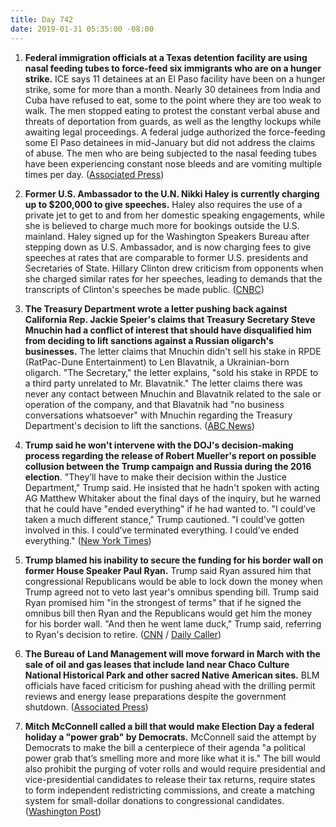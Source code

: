```yaml
---
title: Day 742
date: 2019-01-31 05:35:00 -08:00
---
```


1. **Federal immigration officials at a Texas detention facility are using nasal feeding tubes to force-feed six immigrants who are on a hunger strike.** ICE says 11 detainees at an El Paso facility have been on a hunger strike, some for more than a month. Nearly 30 detainees from India and Cuba have refused to eat, some to the point where they are too weak to walk. The men stopped eating to protest the constant verbal abuse and threats of deportation from guards, as well as the lengthy lockups while awaiting legal proceedings. A federal judge authorized the force-feeding  some El Paso detainees in mid-January but did not address the claims of abuse. The men who are being subjected to the nasal feeding tubes have been experiencing constant nose bleeds and are vomiting multiple times per day. ([Associated Press](https://apnews.com/c4b201dac8bf48eba17485a5c357b810))

2. **Former U.S. Ambassador to the U.N. Nikki Haley is currently charging up to $200,000 to give speeches.** Haley also requires the use of a private jet to get to and from her domestic speaking engagements, while she is believed to charge much more for bookings outside the U.S. mainland. Haley signed up for the Washington Speakers Bureau after stepping down as U.S. Ambassador, and is now charging fees to give speeches at rates that are comparable to former U.S. presidents and Secretaries of State. Hillary Clinton drew criticism from opponents when she charged similar rates for her speeches, leading to demands that the transcripts of Clinton's speeches be made public. ([CNBC](https://www.cnbc.com/2019/01/30/ex-un-ambassador-nikki-haley-charging-200000-per-speaking-gig.html))

3. **The Treasury Department wrote a letter pushing back against California Rep. Jackie Speier's claims that Treasury Secretary Steve Mnuchin had a conflict of interest that should have disqualified him from deciding to lift sanctions against a Russian oligarch's businesses.** The letter claims that Mnuchin didn't sell his stake in RPDE (RatPac-Dune Entertainment) to Len Blavatnik, a Ukrainian-born oligarch. "The Secretary," the letter explains, "sold his stake in RPDE to a third party unrelated to Mr. Blavatnik." The letter claims there was never any contact between Mnuchin and Blavatnik related to the sale or operation of the company, and that Blavatnik had "no business conversations whatsoever" with Mnuchin regarding the Treasury Department's decision to lift the sanctions. ([ABC News](https://abcnews.go.com/Politics/treasury-disputes-democrats-allegation-mnuchin-conflict-interest/story?id=60741398))

4. **Trump said he won't intervene with the DOJ's decision-making process regarding the release of Robert Mueller's report on possible collusion between the Trump campaign and Russia during the 2016 election**. "They’ll have to make their decision within the Justice Department," Trump said. He insisted that he hadn't spoken with acting AG Matthew Whitaker about the final days of the inquiry, but he warned that he could have "ended everything" if he had wanted to. "I could’ve taken a much different stance," Trump cautioned. "I could’ve gotten involved in this. I could’ve terminated everything. I could’ve ended everything." ([New York Times](https://www.nytimes.com/2019/01/31/us/politics/trump-special-counsel-report.html))

5. **Trump blamed his inability to secure the funding for his border wall on former House Speaker Paul Ryan.** Trump said Ryan assured him that congressional Republicans would be able to lock down the money when Trump agreed not to veto last year's omnibus spending bill. Trump said Ryan promised him "in the strongest of terms" that if he signed the omnibus bill then Ryan and the Republicans would get him the money for his border wall. "And then he went lame duck," Trump said, referring to Ryan's decision to retire. ([CNN](https://www.cnn.com/2019/01/30/politics/trump-paul-ryan-border-wall/index.html) / [Daily Caller](https://dailycaller.com/2019/01/30/trump-blames-paul-ryan-wall-funding/))

6. **The Bureau of Land Management will move forward in March with the sale of oil and gas leases that include land near Chaco Culture National Historical Park and other sacred Native American sites.** BLM officials have faced criticism for pushing ahead with the drilling permit reviews and energy lease preparations despite the government shutdown. ([Associated Press](https://apnews.com/cb5aa97fc7b243a3baef02a3ab1ff0f4))

7. **Mitch McConnell called a bill that would make Election Day a federal holiday a "power grab" by Democrats.** McConnell said the attempt by Democrats to make the bill a centerpiece of their agenda "a political power grab that’s smelling more and more like what it is." The bill would also prohibit the purging of voter rolls and would require presidential and vice-presidential candidates to release their tax returns, require states to form independent redistricting commissions, and create a matching system for small-dollar donations to congressional candidates. ([Washington Post](http://www.washingtonpost.com/politics/mcconnell-says-bill-that-would-make-election-day-a-federal-holiday-is-a-power-grab-by-democrats/2019/01/30/57421dd6-24bd-11e9-ad53-824486280311_story.html))